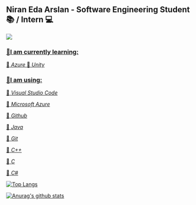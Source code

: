 ## **Niran Eda Arslan -  Software Engineering Student :books: / Intern :computer:** ##

  <a href="https://www.linkedin.com/in/niran-eda-arslan-40a80217a/">
    <img src="https://img.shields.io/badge/linkedin-%230077B5.svg?&style=for-the-badge&logo=linkedin&logoColor=white" />

### :red_circle:**I am currently learning:** 


:small_blue_diamond:
_Azure_ 
:small_blue_diamond:
_Unity_


### :red_circle:**I am using:**

:small_blue_diamond:
_Visual Studio Code_

:small_blue_diamond:
_Microsoft Azure_

:small_blue_diamond:
_Github_

:small_blue_diamond:
_Java_

:small_blue_diamond:
_Git_

:small_blue_diamond:
_C++_

:small_blue_diamond:
_C_

:small_blue_diamond:
_C#_


[![Top Langs](https://github-readme-stats.vercel.app/api/top-langs/?username=niraneda&theme=tokyonight)](https://github.com/niraneda/github-readme-stats)

[![Anurag's github stats](https://github-readme-stats.vercel.app/api?username=niraneda&show_icons=true&theme=tokyonight)](https://github.com/niraneda/github-readme-stats)
